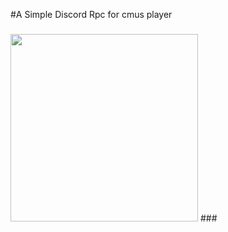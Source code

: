 #A Simple Discord Rpc for cmus player
###
<img src="https://github.com/Hyperx837/arch-logos/blob/master/logos/arch-gradient.svg" height="300">
###
